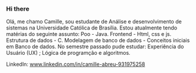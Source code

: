 ### Hi there

Olá, me chamo Camille, sou estudante de Análise e desenvolvimento de sistemas na Universidade Católica de Brasília.
Estou atualmente tendo matérias do seguinte assunto: Poo - Java. Frontend - Html, css e js. Estrutura de dados - C. Modelagem de banco de dados - Conceitos iniciais em Banco de dados.
No semestre passado pude estudar: Experiência do Usuário (UX) ; Lógica de programção e algoritmos.

LinkedIn: www.linkedin.com/in/camille-abreu-931975258
